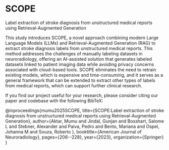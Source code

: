 # SCOPE
Label extraction of stroke diagnosis from unstructured medical reports using Retrieval-Augmented Generation


This study introduces SCOPE, a novel approach combining modern Large Language Models (LLMs) and Retrieval-Augmented Generation (RAG) to extract stroke diagnosis labels from unstructured medical reports. This method addresses the challenges of manually labeling datasets in neuroradiology, offering an AI-assisted solution that generates labeled datasets linked to patient imaging data while avoiding privacy concerns associated with cloud-based tools. SCOPE eliminates the need to retrain existing models, which is expensive and time-consuming, and it serves as a general framework that can be extended to extract other types of labels from medical reports, which can support further clinical research.


If you find our project useful for your research, please consider citing our paper and codebase with the following BibTeX:

@inproceedings{mumu2025SCOPE,
  title={SCOPE:Label extraction of stroke diagnosis from unstructured medical reports using Retrieval-Augmented Generation},
  author={Aktar, Mumu and Jindal, Gunjan and Bosshart, Salome L and Stebner, Alexander and Paiva, Pedro and Bento, Mariana and Ospel, Johanna M and Souza, Roberto },
  booktitle={American Journal of Neuroradiology},
  pages={206--228},
  year={2023},
  organization={Springer}
}


